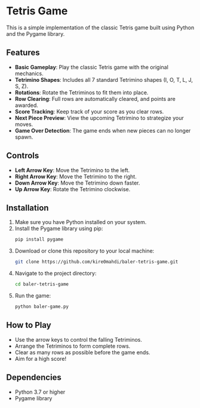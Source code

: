 # Tetris Game

This is a simple implementation of the classic Tetris game built using Python and the Pygame library.

## Features
- **Basic Gameplay**: Play the classic Tetris game with the original mechanics.
- **Tetrimino Shapes**: Includes all 7 standard Tetrimino shapes (I, O, T, L, J, S, Z).
- **Rotations**: Rotate the Tetriminos to fit them into place.
- **Row Clearing**: Full rows are automatically cleared, and points are awarded.
- **Score Tracking**: Keep track of your score as you clear rows.
- **Next Piece Preview**: View the upcoming Tetrimino to strategize your moves.
- **Game Over Detection**: The game ends when new pieces can no longer spawn.

## Controls
- **Left Arrow Key**: Move the Tetrimino to the left.
- **Right Arrow Key**: Move the Tetrimino to the right.
- **Down Arrow Key**: Move the Tetrimino down faster.
- **Up Arrow Key**: Rotate the Tetrimino clockwise.

## Installation
1. Make sure you have Python installed on your system.
2. Install the Pygame library using pip:
   ```bash
   pip install pygame
   ```
3. Download or clone this repository to your local machine:
   ```bash
   git clone https://github.com/kire0mahdi/baler-tetris-game.git
   ```
4. Navigate to the project directory:
   ```bash
   cd baler-tetris-game
   ```
5. Run the game:
   ```bash
   python baler-game.py
   ```

## How to Play
- Use the arrow keys to control the falling Tetriminos.
- Arrange the Tetriminos to form complete rows.
- Clear as many rows as possible before the game ends.
- Aim for a high score!

## Dependencies
- Python 3.7 or higher
- Pygame library

